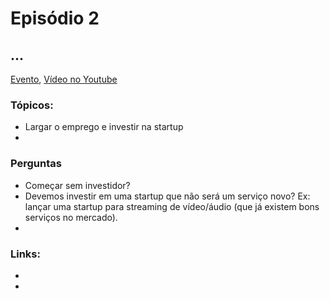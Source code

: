 # Episódio 2
## ...

[Evento](#), [Vídeo no Youtube](#)

### Tópicos:
 - Largar o emprego e investir na startup
 - 
 
### Perguntas
 - Começar sem investidor?
 - Devemos investir em uma startup que não será um serviço novo? Ex: lançar uma startup para streaming de vídeo/áudio (que já existem bons serviços no mercado).
 - 

### Links:
 - 
 - 
